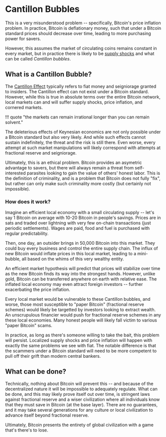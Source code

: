 # Cantillon Bubbles

This is a very misunderstood
 problem --
 specifically, Bitcoin's
 price inflation problem.
In practice, Bitcoin is deflationary money,
 such that under a Bitcoin standard
 prices should decrease over time,
 leading to more purchasing power
 for savers.

However, this assumes the market
 of circulating coins remains
 constant in every market,
 but in practice there
 is likely to be
 [supply shocks](https://www.investopedia.com/terms/s/supplyshock.asp)
 and what can be called
 *Cantillon bubbles*.


## What is a Cantillon Bubble?

The
 [Cantillon Effect](https://fee.org/articles/the-cantillon-effect-because-of-inflation-we-re-financing-the-financiers/)
 typically refers to fiat money
 and seigniorage granted
 to insiders.
The Cantillon effect can not exist
 under a Bitcoin standard.
However, while this is true in
 absolute terms over the entire
 Bitcoin network,
 local markets can and will
 suffer supply shocks,
 price inflation, and
 cornered markets.

!!! quote "the markets can remain irrational longer than you can remain solvent."

The deleterious effects of Keynesian
 economics are not only possible
 under a Bitcoin standard but
 also very likely.
And while such effects
 cannot sustain indefinitely,
 the threat and the risk is
 still there.
Even worse, every attempt at such
 market manipulations
 will likely correspond
 with attempts at fractional
 reserve and seigniorage.

Ultimately, this is an ethical
 problem.
Bitcoin
 provides an asymetric advantage
 to savers, but there will always
 remain a threat from
 self-interested parasites
 looking to gain the value
 of others' honest labor.
This is the definition of criminality,
 and is a problem that Bitcoin
 does not fully "fix", but rather
 can only make such criminality
 more costly 
 (but certainly not impossible).




### How does it work?

Imagine an efficient local economy with
 a small circulating supply -- 
 let's say 1 Bitcoin on average
 with 10-20 Bitcoin in people's savings.
Prices are in sats and traded over
 lightning with very few on-chain
 transactions
 (just periodic settlements).
Wages are paid, food and fuel is
 purchased with regular predictability.

Then, one day, an outsider brings
 in 50,000 Bitcoin into this market.
They could buy every business and
 control the entire supply chain.
The influx of new Bitcoin would inflate
 prices in this local market,
 leading to a mini-bubble,
 all based on the whims of this
 very wealthy
 entity.

An efficient market hypothesis
 will predict that prices will
 stabilize over time as the 
 new Bitcoin finds its way
 into the strongest hands.
However, unlike gold, Bitcoin
 can be transferred anywhere
 on earth with relative ease.
The inflated local economy
 may even attract foreign
 investors -- further
 exacerbating the price inflation.

Every local market would be vulnerable
 to these Cantillon bubbles,
 and worse,
 those most susceptible to 
 "paper Bitcoin"
 (fractional reserve schemes)
 would likely be targetted 
 by investors looking
 to extract wealth.
An unscrupulous financier 
 would push for fractional
 reserve schemes in any these
 local economies.
Many honest people will
 likely fall victim to
 various "paper Bitcoin" scams.

In practice, as long as there's
 someone willing to take the bait,
 this problem will persist.
Localized supply shocks and price
 inflation will happen with
 exactly the same problems we see
 with fiat.
The notable difference is that
 the scammers under a Bitcoin standard
 will need to be more competent
 to pull off their grift than
 modern central bankers.



## What can be done?

Technically, nothing about Bitcoin
 will prevent this -- and because of the
 decentralized nature it will be impossible
 to adequately regulate.
What can be done, and this may likely
 prove itself out over time,
 is stringent laws against
 fractional reserve and
 a wiser civilization where
 all individuals know that
 they must save in Bitcoin 
 (at the base layer).
There are no guarantees, and
 it may take several generations
 for any culture or local
 civilization to advance itself
 beyond fractional reserve.

Ultimately, Bitcoin presents
 the entirety of global civilization
 with a game that's there's to lose.





